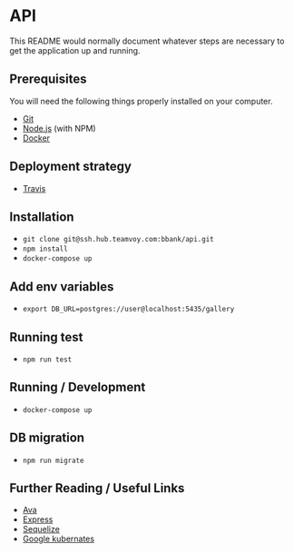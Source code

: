 # API

This README would normally document whatever steps are necessary to get the
application up and running.

## Prerequisites

You will need the following things properly installed on your computer.

* [Git](http://git-scm.com/)
* [Node.js](http://nodejs.org/) (with NPM)
* [Docker](https://docs.docker.com/install/)

## Deployment strategy

* [Travis](https://travis-ci.org/VasylKhoroshcho/API)

## Installation

* `git clone git@ssh.hub.teamvoy.com:bbank/api.git`
* `npm install`
* `docker-compose up`

## Add env variables

* `export DB_URL=postgres://user@localhost:5435/gallery`

## Running test

* `npm run test`

## Running / Development

* `docker-compose up`

## DB migration

* `npm run migrate`

## Further Reading / Useful Links

* [Ava](https://github.com/avajs/ava)
* [Express](http://expressjs.com/)
* [Sequelize](http://docs.sequelizejs.com/)
* [Google kubernates](https://cloud.google.com/kubernetes-engine/)

